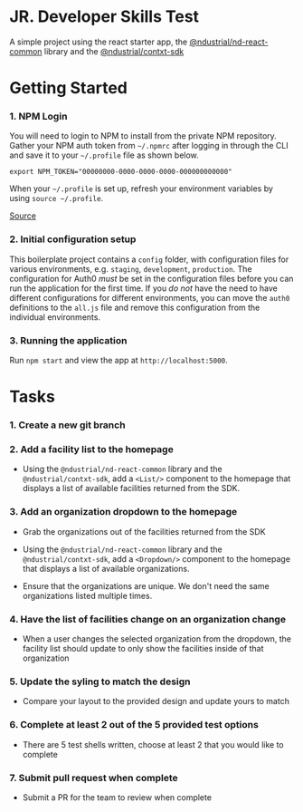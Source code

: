 # JR. Developer Skills Test
A simple project using the react starter app, the [@ndustrial/nd-react-common](https://www.npmjs.com/package/@ndustrial/nd-react-common) library and the [@ndustrial/contxt-sdk](https://github.com/ndustrialio/contxt-sdk-js)

# Getting Started

### 1. NPM Login
You will need to login to NPM to install from the private NPM repository. Gather your NPM auth token from `~/.npmrc` after logging in through the CLI and save it to your `~/.profile` file as shown below.

```
export NPM_TOKEN="00000000-0000-0000-0000-000000000000"
```

When your `~/.profile` is set up, refresh your environment variables by using `source ~/.profile`.


[Source](http://blog.npmjs.org/post/118393368555/deploying-with-npm-private-modules)

### 2. Initial configuration setup
This boilerplate project contains a `config` folder, with configuration files for various environments, e.g. `staging`, `development`, `production`. The configuration for Auth0 *must* be set in the configuration files before you can run the application for the first time. If you *do not* have the need to have different configurations for different environments, you can move the `auth0` definitions to the `all.js` file and remove this configuration from the individual environments.

### 3. Running the application
Run `npm start` and view the app at `http://localhost:5000`.

# Tasks
### 1. Create a new git branch

### 2. Add a facility list to the homepage

- Using the `@ndustrial/nd-react-common` library and the `@ndustrial/contxt-sdk`, add a `<List/>` component to the homepage that displays a list of available facilities returned from the SDK.

### 3. Add an organization dropdown to the homepage
- Grab the organizations out of the facilities returned from the SDK

- Using the `@ndustrial/nd-react-common` library and the `@ndustrial/contxt-sdk`, add a `<Dropdown/>` component to the homepage that displays a list of available organizations.

- Ensure that the organizations are unique. We don't need the same organizations listed multiple times.

### 4. Have the list of facilities change on an organization change
- When a user changes the selected organization from the dropdown, the facility list should update to only show the facilities inside of that organization

### 5. Update the syling to match the design
- Compare your layout to the provided design and update yours to match

### 6. Complete at least 2 out of the 5 provided test options
- There are 5 test shells written, choose at least 2 that you would like to complete

### 7. Submit pull request when complete
- Submit a PR for the team to review when complete
